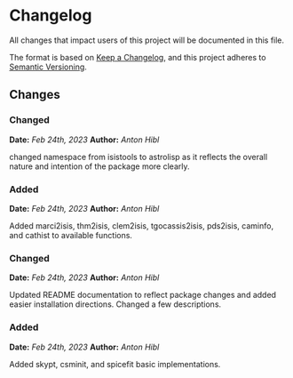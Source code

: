 # Changelog

All changes that impact users of this project will be documented in this file.

The format is based on [Keep a Changelog](https://keepachangelog.com/en/1.0.0/),
and this project adheres to [Semantic Versioning](https://semver.org/spec/v2.0.0.html).

<!---
This document is intended for the users of astrolisp. Changes to things
like tests should not be noted in this document.
When updating this file for a PR, add an entry for your change under Unreleased
and one of the following headings:

 - Added - for new features.
 - Changed - for changes in existing functionality.
 - Deprecated - for soon-to-be removed features.
 - Removed - for now removed features.
 - Fixed - for any bug fixes.
 - Security - in case of vulnerabilities.
-->

## Changes

### Changed
**Date:** *Feb 24th, 2023*
**Author:** *Anton Hibl*

changed namespace from isistools to astrolisp as it reflects the overall nature
and intention of the package more clearly.

### Added
**Date:** *Feb 24th, 2023*
**Author:** *Anton Hibl*

Added marci2isis, thm2isis, clem2isis, tgocassis2isis, pds2isis, caminfo, and
cathist to available functions.

### Changed
**Date:** *Feb 24th, 2023*
**Author:** *Anton Hibl*

Updated README documentation to reflect package changes and added easier
installation directions. Changed a few descriptions.

### Added
**Date:** *Feb 24th, 2023*
**Author:** *Anton Hibl*

Added skypt, csminit, and spicefit basic implementations.

